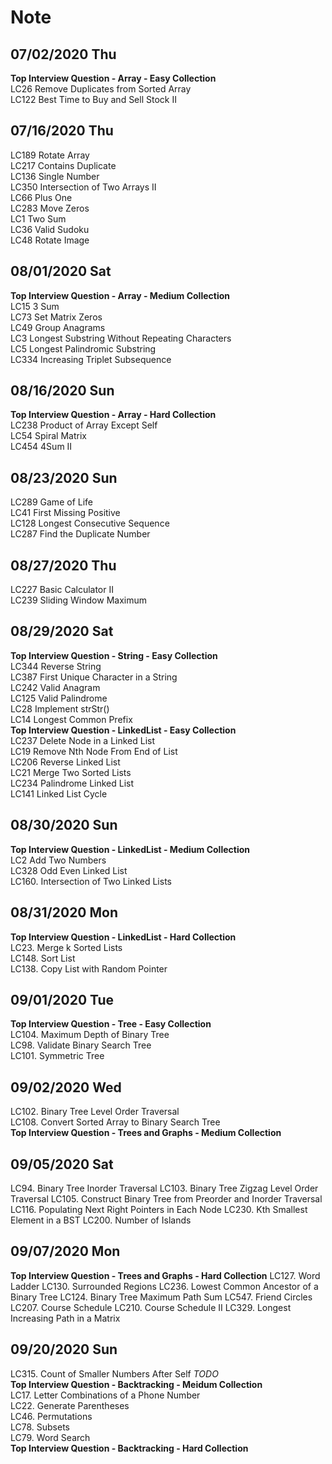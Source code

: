 # Note
## 07/02/2020 Thu
**Top Interview Question - Array - Easy Collection**  
LC26 Remove Duplicates from Sorted Array  
LC122 Best Time to Buy and Sell Stock II  
## 07/16/2020 Thu  
LC189 Rotate Array  
LC217 Contains Duplicate  
LC136 Single Number  
LC350 Intersection of Two Arrays II  
LC66 Plus One  
LC283 Move Zeros  
LC1 Two Sum  
LC36 Valid Sudoku  
LC48 Rotate Image  
## 08/01/2020 Sat
**Top Interview Question - Array - Medium Collection**  
LC15 3 Sum  
LC73 Set Matrix Zeros  
LC49 Group Anagrams  
LC3 Longest Substring Without Repeating Characters  
LC5 Longest Palindromic Substring  
LC334 Increasing Triplet Subsequence  
## 08/16/2020 Sun
**Top Interview Question - Array - Hard Collection**  
LC238 Product of Array Except Self  
LC54 Spiral Matrix  
LC454 4Sum II  
## 08/23/2020 Sun
LC289 Game of Life  
LC41 First Missing Positive  
LC128 Longest Consecutive Sequence  
LC287 Find the Duplicate Number  
## 08/27/2020 Thu
LC227 Basic Calculator II  
LC239 Sliding Window Maximum  
## 08/29/2020 Sat
**Top Interview Question - String - Easy Collection**  
LC344 Reverse String  
LC387 First Unique Character in a String  
LC242 Valid Anagram   
LC125 Valid Palindrome  
LC28 Implement strStr()  
LC14 Longest Common Prefix  
**Top Interview Question - LinkedList - Easy Collection**  
LC237 Delete Node in a Linked List  
LC19 Remove Nth Node From End of List  
LC206 Reverse Linked List  
LC21 Merge Two Sorted Lists  
LC234 Palindrome Linked List  
LC141 Linked List Cycle  
## 08/30/2020 Sun
**Top Interview Question - LinkedList - Medium Collection**  
LC2 Add Two Numbers  
LC328 Odd Even Linked List  
LC160. Intersection of Two Linked Lists  
## 08/31/2020 Mon
**Top Interview Question - LinkedList - Hard Collection**  
LC23. Merge k Sorted Lists  
LC148. Sort List  
LC138. Copy List with Random Pointer  
## 09/01/2020 Tue
**Top Interview Question - Tree - Easy Collection**  
LC104. Maximum Depth of Binary Tree  
LC98. Validate Binary Search Tree  
LC101. Symmetric Tree  
## 09/02/2020 Wed
LC102. Binary Tree Level Order Traversal  
LC108. Convert Sorted Array to Binary Search Tree  
**Top Interview Question - Trees and Graphs - Medium Collection**  
## 09/05/2020 Sat
LC94. Binary Tree Inorder Traversal
LC103. Binary Tree Zigzag Level Order Traversal
LC105. Construct Binary Tree from Preorder and Inorder Traversal
LC116. Populating Next Right Pointers in Each Node
LC230. Kth Smallest Element in a BST
LC200. Number of Islands
## 09/07/2020 Mon
**Top Interview Question - Trees and Graphs - Hard Collection**
LC127. Word Ladder
LC130. Surrounded Regions
LC236. Lowest Common Ancestor of a Binary Tree
LC124. Binary Tree Maximum Path Sum
LC547. Friend Circles
LC207. Course Schedule
LC210. Course Schedule II
LC329. Longest Increasing Path in a Matrix
## 09/20/2020 Sun
LC315. Count of Smaller Numbers After Self *TODO*  
**Top Interview Question - Backtracking - Meidum Collection**  
LC17. Letter Combinations of a Phone Number  
LC22. Generate Parentheses  
LC46. Permutations  
LC78. Subsets  
LC79. Word Search  
**Top Interview Question - Backtracking - Hard Collection**  

